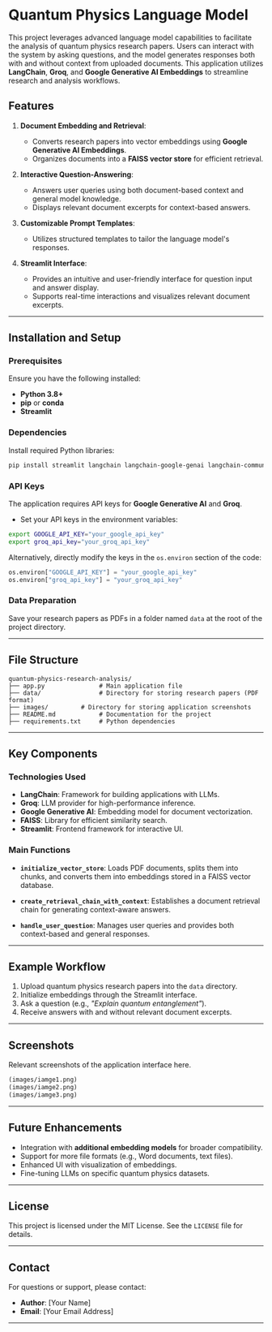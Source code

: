 # Quantum Physics Language Model

This project leverages advanced language model capabilities to facilitate the analysis of quantum physics research papers. Users can interact with the system by asking questions, and the model generates responses both with and without context from uploaded documents. This application utilizes **LangChain**, **Groq**, and **Google Generative AI Embeddings** to streamline research and analysis workflows.

## Features

1. **Document Embedding and Retrieval**:
   - Converts research papers into vector embeddings using **Google Generative AI Embeddings**.
   - Organizes documents into a **FAISS vector store** for efficient retrieval.

2. **Interactive Question-Answering**:
   - Answers user queries using both document-based context and general model knowledge.
   - Displays relevant document excerpts for context-based answers.

3. **Customizable Prompt Templates**:
   - Utilizes structured templates to tailor the language model's responses.

4. **Streamlit Interface**:
   - Provides an intuitive and user-friendly interface for question input and answer display.
   - Supports real-time interactions and visualizes relevant document excerpts.

---

## Installation and Setup

### Prerequisites
Ensure you have the following installed:
- **Python 3.8+**
- **pip** or **conda**
- **Streamlit**

### Dependencies
Install required Python libraries:

```bash
pip install streamlit langchain langchain-google-genai langchain-community langchain-groq faiss-cpu
```

### API Keys
The application requires API keys for **Google Generative AI** and **Groq**.
- Set your API keys in the environment variables:

```bash
export GOOGLE_API_KEY="your_google_api_key"
export groq_api_key="your_groq_api_key"
```

Alternatively, directly modify the keys in the `os.environ` section of the code:

```python
os.environ["GOOGLE_API_KEY"] = "your_google_api_key"
os.environ["groq_api_key"] = "your_groq_api_key"
```

### Data Preparation
Save your research papers as PDFs in a folder named `data` at the root of the project directory.

---

## File Structure

```plaintext
quantum-physics-research-analysis/
├── app.py               # Main application file
├── data/                # Directory for storing research papers (PDF format)
├── images/         # Directory for storing application screenshots
├── README.md            # Documentation for the project
├── requirements.txt     # Python dependencies
```

---

## Key Components

### Technologies Used
- **LangChain**: Framework for building applications with LLMs.
- **Groq**: LLM provider for high-performance inference.
- **Google Generative AI**: Embedding model for document vectorization.
- **FAISS**: Library for efficient similarity search.
- **Streamlit**: Frontend framework for interactive UI.

### Main Functions
- **`initialize_vector_store`**:
  Loads PDF documents, splits them into chunks, and converts them into embeddings stored in a FAISS vector database.

- **`create_retrieval_chain_with_context`**:
  Establishes a document retrieval chain for generating context-aware answers.

- **`handle_user_question`**:
  Manages user queries and provides both context-based and general responses.

---

## Example Workflow

1. Upload quantum physics research papers into the `data` directory.
2. Initialize embeddings through the Streamlit interface.
3. Ask a question (e.g., *"Explain quantum entanglement"*).
4. Receive answers with and without relevant document excerpts.

---

## Screenshots

Relevant screenshots of the application interface here.

```markdown
(images/iamge1.png)
(images/iamge2.png)
(images/iamge3.png)
```

---

## Future Enhancements
- Integration with **additional embedding models** for broader compatibility.
- Support for more file formats (e.g., Word documents, text files).
- Enhanced UI with visualization of embeddings.
- Fine-tuning LLMs on specific quantum physics datasets.

---

## License
This project is licensed under the MIT License. See the `LICENSE` file for details.

---

## Contact
For questions or support, please contact:
- **Author**: [Your Name]
- **Email**: [Your Email Address]

---

